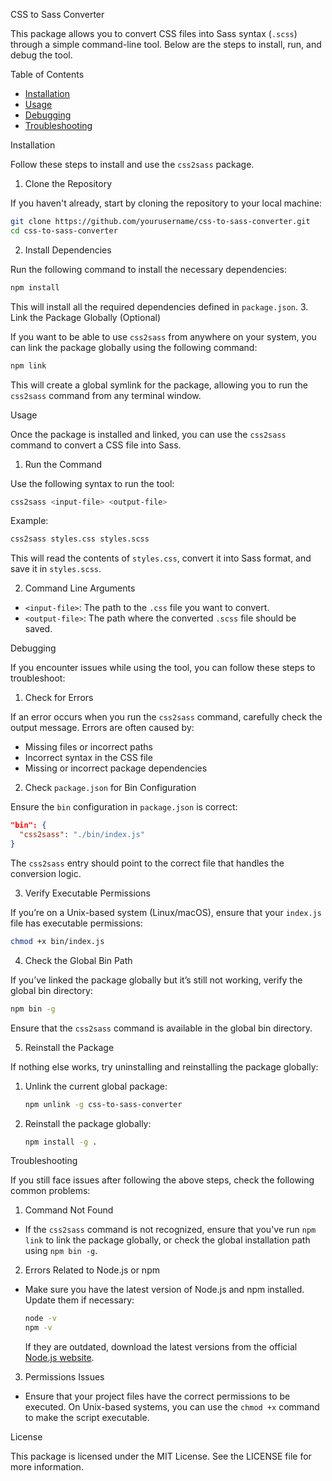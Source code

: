 
CSS to Sass Converter

This package allows you to convert CSS files into Sass syntax (`.scss`) through a simple command-line tool. Below are the steps to install, run, and debug the tool.

Table of Contents

- [Installation](#installation)
- [Usage](#usage)
- [Debugging](#debugging)
- [Troubleshooting](#troubleshooting)


Installation

Follow these steps to install and use the `css2sass` package.

1. Clone the Repository

If you haven't already, start by cloning the repository to your local machine:

```bash
git clone https://github.com/yourusername/css-to-sass-converter.git
cd css-to-sass-converter
```

2. Install Dependencies

Run the following command to install the necessary dependencies:

```bash
npm install
```

This will install all the required dependencies defined in `package.json`.
3. Link the Package Globally (Optional)

If you want to be able to use `css2sass` from anywhere on your system, you can link the package globally using the following command:

```bash
npm link
```

This will create a global symlink for the package, allowing you to run the `css2sass` command from any terminal window.



 Usage

Once the package is installed and linked, you can use the `css2sass` command to convert a CSS file into Sass.

1. Run the Command

Use the following syntax to run the tool:

```bash
css2sass <input-file> <output-file>
```

Example:

```bash
css2sass styles.css styles.scss
```

This will read the contents of `styles.css`, convert it into Sass format, and save it in `styles.scss`.

2. Command Line Arguments

- `<input-file>`: The path to the `.css` file you want to convert.
- `<output-file>`: The path where the converted `.scss` file should be saved.



Debugging

If you encounter issues while using the tool, you can follow these steps to troubleshoot:

1. Check for Errors

If an error occurs when you run the `css2sass` command, carefully check the output message. Errors are often caused by:

- Missing files or incorrect paths
- Incorrect syntax in the CSS file
- Missing or incorrect package dependencies

2. Check `package.json` for Bin Configuration

Ensure the `bin` configuration in `package.json` is correct:

```json
"bin": {
  "css2sass": "./bin/index.js"
}
```

The `css2sass` entry should point to the correct file that handles the conversion logic.

3. Verify Executable Permissions

If you’re on a Unix-based system (Linux/macOS), ensure that your `index.js` file has executable permissions:

```bash
chmod +x bin/index.js
```

4. Check the Global Bin Path

If you’ve linked the package globally but it’s still not working, verify the global bin directory:

```bash
npm bin -g
```

Ensure that the `css2sass` command is available in the global bin directory.

5. Reinstall the Package

If nothing else works, try uninstalling and reinstalling the package globally:

1. Unlink the current global package:

   ```bash
   npm unlink -g css-to-sass-converter
   ```

2. Reinstall the package globally:

   ```bash
   npm install -g .
   ```



Troubleshooting

If you still face issues after following the above steps, check the following common problems:

1. Command Not Found

- If the `css2sass` command is not recognized, ensure that you've run `npm link` to link the package globally, or check the global installation path using `npm bin -g`.

2. Errors Related to Node.js or npm

- Make sure you have the latest version of Node.js and npm installed. Update them if necessary:

  ```bash
  node -v
  npm -v
  ```

  If they are outdated, download the latest versions from the official [Node.js website](https://nodejs.org/).

3. Permissions Issues

- Ensure that your project files have the correct permissions to be executed. On Unix-based systems, you can use the `chmod +x` command to make the script executable.


License

This package is licensed under the MIT License. See the LICENSE file for more information.


